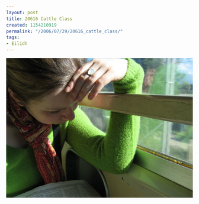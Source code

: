 ```yaml
---
layout: post
title: 20616 Cattle Class
created: 1154210919
permalink: "/2006/07/29/20616_cattle_class/"
tags:
- Eilidh
---
```


<img src="/image/images/IMG_0616.JPG"/>

